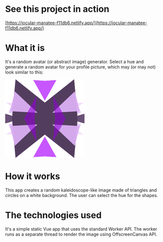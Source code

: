 # See this project in action 

[https://jocular-manatee-f11db6.netlify.app/](https://jocular-manatee-f11db6.netlify.app/)

# What it is

It's a random avatar (or abstract image) generator. Select a hue and generate a random avatar 
for your profile picture, which may (or may not) look similar to this:

![ranpic image](/src/assets/ranpic.png)

# How it works

This app creates a random kaleidoscope-like image made of triangles and circles on a white
background. The user can select the hue for the shapes.

# The technologies used

It's a simple static Vue app that uses the standard Worker API. 
The worker runs as a separate thread to render the image using OffscreenCanvas API.
